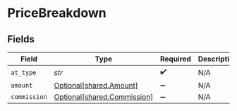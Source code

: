 # PriceBreakdown


## Fields

| Field                                                            | Type                                                             | Required                                                         | Description                                                      | Example                                                          |
| ---------------------------------------------------------------- | ---------------------------------------------------------------- | ---------------------------------------------------------------- | ---------------------------------------------------------------- | ---------------------------------------------------------------- |
| `at_type`                                                        | *str*                                                            | :heavy_check_mark:                                               | N/A                                                              | PriceBreakdownAir                                                |
| `amount`                                                         | [Optional[shared.Amount]](../../models/shared/amount.md)         | :heavy_minus_sign:                                               | N/A                                                              |                                                                  |
| `commission`                                                     | [Optional[shared.Commission]](../../models/shared/commission.md) | :heavy_minus_sign:                                               | N/A                                                              |                                                                  |